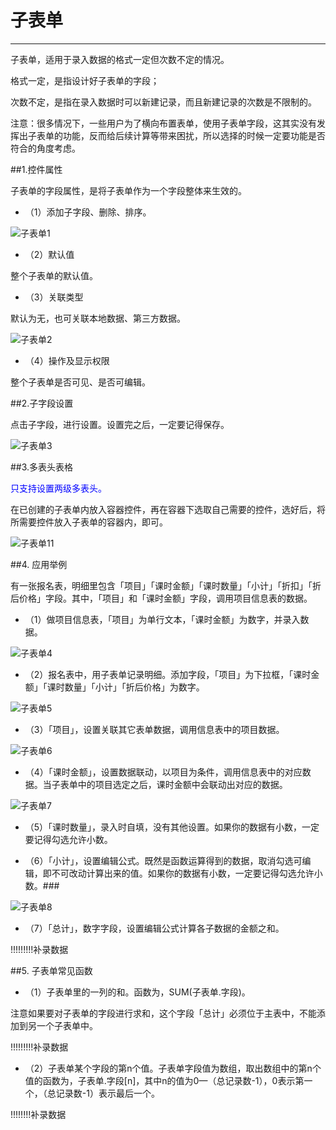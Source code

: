 # 子表单
***

子表单，适用于录入数据的格式一定但次数不定的情况。

格式一定，是指设计好子表单的字段；

次数不定，是指在录入数据时可以新建记录，而且新建记录的次数是不限制的。

注意：很多情况下，一些用户为了横向布置表单，使用子表单字段，这其实没有发挥出子表单的功能，反而给后续计算等带来困扰，所以选择的时候一定要功能是否符合的角度考虑。

##1.控件属性

子表单的字段属性，是将子表单作为一个字段整体来生效的。

* （1）添加子字段、删除、排序。

![子表单1][子表单1]

* （2）默认值

整个子表单的默认值。

* （3）关联类型

默认为无，也可关联本地数据、第三方数据。

![子表单2][子表单2]

* （4）操作及显示权限

整个子表单是否可见、是否可编辑。

##2.子字段设置

点击子字段，进行设置。设置完之后，一定要记得保存。

![子表单3][子表单3]

##3.多表头表格

<font color="blue">只支持设置两级多表头。</font>

在已创建的子表单内放入容器控件，再在容器下选取自己需要的控件，选好后，将所需要控件放入子表单的容器内，即可。

![子表单11][子表单11]


##4. 应用举例

有一张报名表，明细里包含「项目」「课时金额」「课时数量」「小计」「折扣」「折后价格」字段。其中，「项目」和「课时金额」字段，调用项目信息表的数据。

* （1）做项目信息表，「项目」为单行文本，「课时金额」为数字，并录入数据。

![子表单4][子表单4]

* （2）报名表中，用子表单记录明细。添加字段，「项目」为下拉框，「课时金额」「课时数量」「小计」「折后价格」为数字。

![子表单5][子表单5]

* （3）「项目」，设置关联其它表单数据，调用信息表中的项目数据。

![子表单6][子表单6]

* （4）「课时金额」，设置数据联动，以项目为条件，调用信息表中的对应数据。当子表单中的项目选定之后，课时金额中会联动出对应的数据。

![子表单7][子表单7]

* （5）「课时数量」，录入时自填，没有其他设置。如果你的数据有小数，一定要记得勾选允许小数。

* （6）「小计」，设置编辑公式。既然是函数运算得到的数据，取消勾选可编辑，即不可改动计算出来的值。如果你的数据有小数，一定要记得勾选允许小数。### 

![子表单8][子表单8]

* （7）「总计」，数字字段，设置编辑公式计算各子数据的金额之和。

!!!!!!!!!补录数据

##5. 子表单常见函数

* （1）子表单里的一列的和。函数为，SUM(子表单.字段)。

注意如果要对子表单的字段进行求和，这个字段「总计」必须位于主表中，不能添加到另一个子表单中。

!!!!!!!!!补录数据

* （2）子表单某个字段的第n个值。子表单字段值为数组，取出数组中的第n个值的函数为，子表单.字段[n]，其中n的值为0—（总记录数-1），0表示第一个，（总记录数-1）表示最后一个。

!!!!!!!!补录数据









[子表单1]:..\assets\设计页面\子表单1.gif
[子表单2]:..\assets\设计页面\子表单2.gif
[子表单3]:..\assets\设计页面\子表单3.gif
[子表单4]:..\assets\设计页面\子表单4.jpg
[子表单5]:..\assets\设计页面\子表单5.jpg
[子表单6]:..\assets\设计页面\子表单6.gif
[子表单7]:..\assets\设计页面\子表单7.gif
[子表单8]:..\assets\设计页面\子表单8.gif
[子表单11]:..\assets\设计页面\子表单11.gif

